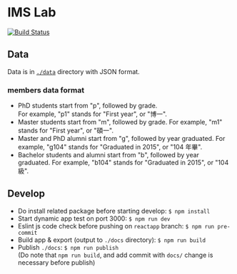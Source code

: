 # IMS Lab
[![Build Status](https://travis-ci.com/jingfei/imslab.svg?branch=reactapp)](https://travis-ci.com/jingfei/imslab)
## Data

Data is in [`./data`](data) directory with JSON format.

### members data format

* PhD students start from "p", followed by grade.  
  For example, "p1" stands for "First year", or "博一".
* Master students start from "m", followed by grade.
  For example, "m1" stands for "First year", or "碩一".
* Master and PhD alumni start from "g", followed by year graduated.
  For example, "g104" stands for "Graduated in 2015", or "104 年畢".
* Bachelor students and alumni start from "b", followed by year graduated.
  For example, "b104" stands for "Graduated in 2015", or "104 級".

## Develop

- Do install related package before starting develop: `$ npm install`
- Start dynamic app test on port 3000: `$ npm run dev`
- Eslint js code check before pushing on `reactapp` branch: `$ npm run pre-commit`
- Build app & export (output to `./docs` directory): `$ npm run build`
- Publish `./docs`: `$ npm run publish`  
  (Do note that `npm run build`, and add commit with `docs/` change is necessary before publish)
